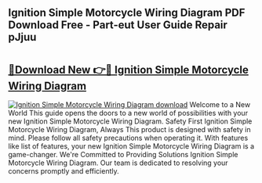 ## Ignition Simple Motorcycle Wiring Diagram PDF Download Free - Part-eut User Guide Repair pJjuu

# <h2><a href="http://dfq432j.blite.top/?on=Ignition+Simple+Motorcycle+Wiring+Diagram">🔗Download New 👉🔴 Ignition Simple Motorcycle Wiring Diagram</a></h2>

[![Ignition Simple Motorcycle Wiring Diagram download](https://i.imgur.com/lujVjoI.png)](http://dfq432j.blite.top/?on=Ignition+Simple+Motorcycle+Wiring+Diagram)
Welcome to a New World This guide opens the doors to a new world of possibilities with your new Ignition Simple Motorcycle Wiring Diagram. Safety First Ignition Simple Motorcycle Wiring Diagram, Always This product is designed with safety in mind. Please follow all safety precautions when operating it. With features like list of features, your new Ignition Simple Motorcycle Wiring Diagram is a game-changer. We're Committed to Providing Solutions Ignition Simple Motorcycle Wiring Diagram. Our team is dedicated to resolving your concerns promptly and efficiently.
